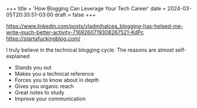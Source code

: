 +++
title = 'How Blogging Can Leverage Your Tech Career'
date = 2024-03-05T20:35:51-03:00
draft = false
+++

https://www.linkedin.com/posts/vladmihalcea_blogging-has-helped-me-write-much-better-activity-7169260719308267521-KdPc
https://startafuckingblog.com/

I truly believe in the technical blogging cycle. The reasons are almost self-explained 

- Stands you out
- Makes you a technical reference
- Forces you to know about in depth
- Gives you organic reach
- Great notes to study
- Improve your communication

